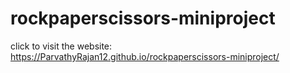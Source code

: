 # rockpaperscissors-miniproject
click to visit the website: https://ParvathyRajan12.github.io/rockpaperscissors-miniproject/
